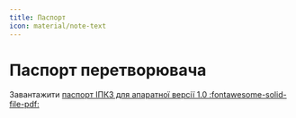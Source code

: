 ```yaml
---
title: Паспорт
icon: material/note-text
---
```


# Паспорт перетворювача

Завантажити [паспорт ІПКЗ для апаратної версії 1.0 :fontawesome-solid-file-pdf:](./assets/files/Паспорт_ІПКЗ_для_версії_1.0.pdf)